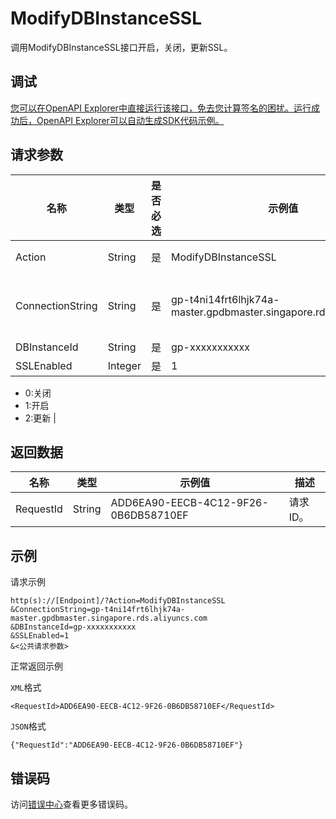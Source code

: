 # ModifyDBInstanceSSL

调用ModifyDBInstanceSSL接口开启，关闭，更新SSL。

## 调试

[您可以在OpenAPI Explorer中直接运行该接口，免去您计算签名的困扰。运行成功后，OpenAPI Explorer可以自动生成SDK代码示例。](https://api.aliyun.com/#product=gpdb&api=ModifyDBInstanceSSL&type=RPC&version=2016-05-03)

## 请求参数

|名称|类型|是否必选|示例值|描述|
|--|--|----|---|--|
|Action|String|是|ModifyDBInstanceSSL|系统规定参数，取值：ModifyDBInstanceSSL。 |
|ConnectionString|String|是|gp-t4ni14frt6lhjk74a-master.gpdbmaster.singapore.rds.aliyuncs.com|加密的连接串，对于ECS实例，该参数默认采用泛域名，会加密所有的连接串。 |
|DBInstanceId|String|是|gp-xxxxxxxxxxx|实例ID。 |
|SSLEnabled|Integer|是|1|SSL状态：

 -   0:关闭
-   1:开启
-   2:更新 |

## 返回数据

|名称|类型|示例值|描述|
|--|--|---|--|
|RequestId|String|ADD6EA90-EECB-4C12-9F26-0B6DB58710EF|请求ID。 |

## 示例

请求示例

```
http(s)://[Endpoint]/?Action=ModifyDBInstanceSSL
&ConnectionString=gp-t4ni14frt6lhjk74a-master.gpdbmaster.singapore.rds.aliyuncs.com
&DBInstanceId=gp-xxxxxxxxxxx
&SSLEnabled=1
&<公共请求参数>
```

正常返回示例

`XML`格式

```
<RequestId>ADD6EA90-EECB-4C12-9F26-0B6DB58710EF</RequestId>
```

`JSON`格式

```
{"RequestId":"ADD6EA90-EECB-4C12-9F26-0B6DB58710EF"}
```

## 错误码

访问[错误中心](https://error-center.alibabacloud.com/status/product/gpdb)查看更多错误码。


